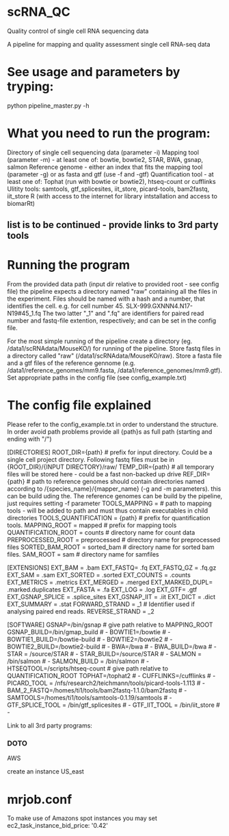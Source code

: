 # scRNA_QC
Quality control of single cell RNA sequencing data


A pipeline for mapping and quality assessment single cell RNA-seq data

# See usage and parameters by tryping:
python pipeline_master.py -h 

# What you need to run the program:
Directory of single cell sequencing data (parameter -i)
Mapping tool (parameter -m) - at least one of: bowtie, bowtie2, STAR, BWA, gsnap, salmon
Reference genome - either an index that fits the mapping tool (parameter -g) or as fasta and gtf (use -f and -gtf)
Quantification tool - at least one of: Tophat (run with bowtie or bowtie2), htseq-count or cufflinks 
Ulitity tools: samtools, gtf_splicesites, iit_store, picard-tools, bam2fastq, iit_store
R (with access to the internet for library intstallation and access to biomarRt)

## list is to be continued - provide links to 3rd party tools ##



# Running the program
From the provided data path (input dir relative to provided root - see config file) the pipeline expects a directory named "raw" containing all the files in the experiment.
Files should be named with a hash and a number, that identifies the cell. e.g. for cell number 45. 
SLX-999.GXNNN4.N17-N19#45_1.fq
The two latter "_1" and ".fq" are identifiers for paired read number and fastq-file extention, respectively; and can be set in the config file.

For the most simple running of the pipeline create a directory (eg. /data1/scRNAdata/MouseKO/) for running of the pipeline. Store fastq files in a directory called "raw" (/data1/scRNAdata/MouseKO/raw). Store a fasta file and a gtf files of the reference gennome (e.g. /data1/reference_genomes/mm9.fasta, /data1/reference_genomes/mm9.gtf). Set appropriate paths in the config file (see config_example.txt)


# The config file explained
Please refer to the config_example.txt in order to understand the structure. In order avoid path problems provide all {path}s as full path (starting and ending with "/")

[DIRECTORIES]
ROOT_DIR={path}                     # prefix for input directory. Could be a single cell project directory. Following fastq files must be in {ROOT_DIR}/{INPUT DIRECTORY}/raw/
TEMP_DIR={path}                     # all temporary files will be stored here - could be a fast non-backed up drive 
REF_DIR={path}                      # path to reference genomes should contain directories named according to /{species_name}/{mapper_name} (-g and -m parameters). this can be build uding the. The reference genomes can be build by the pipeline, just requires setting -f parameter
TOOLS_MAPPING =                     # path to mapping tools - will be added to path and must thus contain executables in child directories
TOOLS_QUANTIFICATION = {path}       # prefix for quantification tools.
MAPPING_ROOT = mapped               # prefix for mapping tools
QUANTIFICATION_ROOT = counts        # directory name for count data
PREPROCESSED_ROOT = preprocessed    # directory name for preprocessed files
SORTED_BAM_ROOT = sorted_bam        # directory name for sorted bam files.
SAM_ROOT = sam                      # directory name for samfiles


[EXTENSIONS]
EXT_BAM = .bam
EXT_FASTQ= .fq
EXT_FASTQ_GZ = .fq.gz
EXT_SAM = .sam
EXT_SORTED = .sorted
EXT_COUNTS = .counts
EXT_METRICS = .metrics
EXT_MERGED = .merged
EXT_MARKED_DUPL= .marked.duplicates
EXT_FASTA = .fa
EXT_LOG = .log
EXT_GTF= .gtf
EXT_GSNAP_SPLICE = .splice_sites
EXT_GSNAP_IIT = .iit
EXT_DICT = .dict
EXT_SUMMARY = .stat
FORWARD_STRAND = _1                 # Identifier used if analysing paired end reads.
REVERSE_STRAND = _2                 

[SOFTWARE]
GSNAP=/bin/gsnap                    # give path relative to MAPPING_ROOT
GSNAP_BUILD=/bin/gmap_build         # -
BOWTIE1=/bowtie                     # -
BOWTIE1_BUILD=/bowtie-build         # -
BOWTIE2=/bowtie2                    # -
BOWTIE2_BUILD=/bowtie2-build        # -
BWA=/bwa                            # -
BWA_BUILD=/bwa                      # -
STAR = /source/STAR                 # -
STAR_BUILD=/source/STAR             # -
SALMON = /bin/salmon                # -
SALMON_BUILD = /bin/salmon          # -
HTSEQTOOL=/scripts/htseq-count                                      # give path relative to QUANTIFICATION_ROOT
TOPHAT=/tophat2                                                     # -
CUFFLINKS=/cufflinks                                                # -
PICARD_TOOL = /nfs/research2/teichmann/tools/picard-tools-1.113     # -
BAM_2_FASTQ=/homes/ti1/tools/bam2fastq-1.1.0/bam2fastq              # -
SAMTOOLS=/homes/ti1/tools/samtools-0.1.19/samtools                  # -
GTF_SPLICE_TOOL = /bin/gtf_splicesites                              # -
GTF_IIT_TOOL = /bin/iit_store                                       # -


Link to all 3rd party programs:
### DOTO ####



AWS

create an instance US_east


# mrjob.conf
To make use of Amazons spot instances you may set 
ec2_task_instance_bid_price: '0.42'


